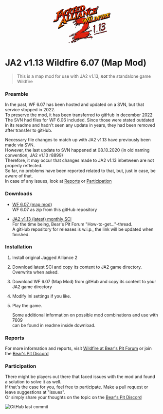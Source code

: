 

<p align="center">
  <img src="Wildfire.png" alt="JA2 v1.13 WF 6.07 Map Mod">
</p>


<p align="center">
  
# JA2 v1.13 Wildfire 6.07 (Map Mod)
  
</p>


> This is a map mod for use with JA2 v1.13, **_not_** the standalone game Wildfire  
  
  
   
### Preamble

In the past, WF 6.07 has been hosted and updated  on a SVN, but that service stopped in 2022.   
To preserve the mod, it has been transferred to gitHub in december 2022  
The SVN had files for WF 6.06 included. Since those were stated outdated in its readme and hadn't seen any update in years, they had been removed after transfer to gitHub.  

Necessary file changes to match up with JA2 v1.13 have previously been made via SVN.   
However, the last update to SVN happened at 08.10.2020 (in old naming convention, JA2 v1.13 r8899)  
Therefore, it may occur that changes made to JA2 v1.13 inbetween are not properly reflected.  
So far, no problems have been reported related to that, but, just in case, be aware of that.  
In case of any issues, look at [Reports](#Reports) or [Participation](#Participation)  


### Downloads
 

- [WF 6.07 (map mod)](https://github.com/kitty624/JA2-v1.13-Wildfire-6.07-Map-Mod/archive/refs/heads/main.zip "WF 6.07 as zip from this gitHub repository")  
WF 6.07 as zip from this gitHub repository

- [JA2 v1.13 (latest) monthly SCI](http://thepit.ja-galaxy-forum.com/index.php?t=msg&th=24648&start=0& "Stand-in until Release Repo is set up")  
For the time being, Bear's Pit Forum "How-to-get..."-thread.  
A gitHub repository for releases is w.i.p., the link will be updated when finished.


### Installation

1. Install original Jagged Alliance 2
2. Download latest SCI and copy its content to JA2 game directory. Overwrite when asked.
3. Download WF 6.07 (Map Mod) from gitHub and copy its content to your JA2 game directory 
4. Modify Ini settings if you like.
5. Play the game.

   Some additional information on possible mod combinations and use with 7609  
   can be found in readme inside download.  


### Reports

For more information and reports, visit [Wildfire at Bear's Pit Forum](http://thepit.ja-galaxy-forum.com/index.php?t=msg&th=19409&goto=346125#msg_346125 "WF at Bear's Pit Forum") or join the [Bear's Pit Discord](https://discord.gg/GqrVZUM "Bear's Pit Discord")


### Participation 

There might be players out there that faced issues with the mod and found a solution to solve it as well.  
If that's the case for you, feel free to participate. Make a pull request or leave suggestions at "issues".  
Or simply share your thoughts on the topic on the [Bear's Pit Discord](https://discord.gg/GqrVZUM "Bear's Pit Discord")


![GitHub last commit](https://img.shields.io/github/last-commit/kitty624/JA2-v1.13-Wildfire-6.07-Map-Mod)
